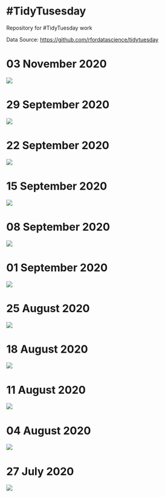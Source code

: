 # #TidyTusesday
Repository for #TidyTuesday work

Data Source: https://github.com/rfordatascience/tidytuesday

# 03 November 2020
![](https://github.com/jennschilling/tidytusesday/blob/master/2020-11-03/ikea_category_prices.png)

# 29 September 2020
![](https://github.com/jennschilling/tidytusesday/blob/master/2020-09-29/worldwide_sales.png)

# 22 September 2020
![](https://github.com/jennschilling/tidytusesday/blob/master/2020-09-22/first_ascents.png)

# 15 September 2020
![](https://github.com/jennschilling/tidytusesday/blob/master/2020-09-15/k12_spend_per_child.png)

# 08 September 2020
![](https://github.com/jennschilling/tidytusesday/blob/master/2020-09-08/friends_seasons.gif)

#  01 September 2020
![](https://github.com/jennschilling/tidytusesday/blob/master/2020-09-01/banana.yield.png)

# 25 August 2020
![](https://github.com/jennschilling/tidytusesday/blob/master/2020-08-25/chopped.png)

# 18 August 2020
![](https://github.com/jennschilling/tidytusesday/blob/master/2020-08-18/extinct.plants.png)

# 11 August 2020
![](https://github.com/jennschilling/tidytusesday/blob/master/2020-08-11/avatar.ratings.characters.png)

# 04 August 2020

![](https://github.com/jennschilling/tidytusesday/blob/master/2020-08-04/top10_european_energy.png)

# 27 July 2020

![](https://github.com/jennschilling/tidytusesday/blob/master/2020-07-28/tidytuesday-palmerpenguins.png)
